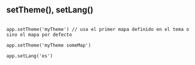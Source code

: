 ## setTheme(), setLang()

```

app.setTheme('myTheme') // usa el primer mapa definido en el tema o sino el mapa por defecto

app.setTheme('myTheme someMap')

app.setLang('es')

```